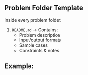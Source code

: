 ## Problem Folder Template

Inside every problem folder:

1. `README.md` → Contains:
   - Problem description
   - Input/output formats
   - Sample cases
   - Constraints & notes

## Example:

